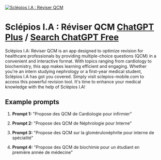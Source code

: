 
[![Sclépios I.A : Réviser QCM](https://files.oaiusercontent.com/file-Haf2YI3JXaQ3It7hUBVYVCqa?se=2123-10-16T09%3A06%3A29Z&sp=r&sv=2021-08-06&sr=b&rscc=max-age%3D31536000%2C%20immutable&rscd=attachment%3B%20filename%3Dfe378817-432d-4898-8cdc-351827bf77be.png&sig=O%2BwRLpEK5c/2/QiCU95aF1QGIeuDo8Qe%2BKrP4UrJO1o%3D)](https://chat.openai.com/g/g-qhLYI2TWo-sclepios-i-a-reviser-qcm)

# Sclépios I.A : Réviser QCM [ChatGPT Plus](https://chat.openai.com/g/g-qhLYI2TWo-sclepios-i-a-reviser-qcm) / [Search ChatGPT Free](https://gptcall.net/index.html#/?search=Scl%C3%A9pios%20I.A%20%3A%20R%C3%A9viser%20QCM)

Sclépios I.A: Réviser QCM is an app designed to optimize revision for healthcare professionals by providing multiple-choice questions (QCM) in a convenient and interactive format. With topics ranging from cardiology to biochemistry, this app makes learning efficient and engaging. Whether you're an intern studying nephrology or a first-year medical student, Sclépios I.A has got you covered. Simply visit sclepios-mobile.com to access this powerful revision tool. It's time to enhance your medical knowledge with the help of Sclépios I.A!

## Example prompts

1. **Prompt 1:** "Propose des QCM de Cardiologie pour infirmier"

2. **Prompt 2:** "Propose des QCM de Néphrologie pour Interne"

3. **Prompt 3:** "Propose des QCM sur la glomérulonéphrite pour interne de spécialité"

4. **Prompt 4:** "Propose des QCM de biochimie pour un étudiant en première année de médecine"


